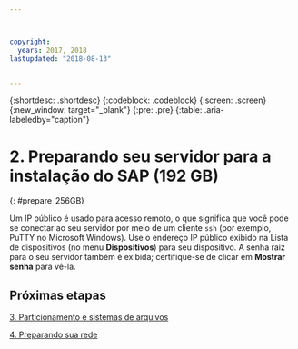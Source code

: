 ```yaml
---



copyright:
  years: 2017, 2018
lastupdated: "2018-08-13"


---
```


{:shortdesc: .shortdesc}
{:codeblock: .codeblock}
{:screen: .screen}
{:new_window: target="_blank"}
{:pre: .pre}
{:table: .aria-labeledby="caption"}

# 2. Preparando seu servidor para a instalação do SAP (192 GB)
{: #prepare_256GB}

Um IP público é usado para acesso remoto, o que significa que você pode se conectar ao seu servidor por meio de um cliente `ssh` (por exemplo, PuTTY no Microsoft Windows). Use o endereço IP público exibido na Lista de dispositivos (no menu **Dispositivos**) para seu dispositivo. A senha raiz para o seu servidor também é exibida; certifique-se de clicar em **Mostrar senha** para vê-la.

## Próximas etapas

 [3. Particionamento e sistemas de arquivos](/docs/infrastructure/sap-netweaver-rhel-qrg/rhel-partition-256GB.html#partition-256GB)

 [4. Preparando sua rede](/docs/infrastructure/sap-netweaver-rhel-qrg/rhel-prepare-network.html#network)
